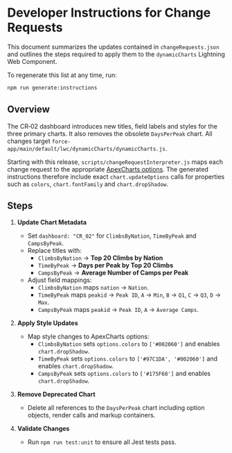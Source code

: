 # Developer Instructions for Change Requests

This document summarizes the updates contained in `changeRequests.json` and outlines the steps required to apply them to the `dynamicCharts` Lightning Web Component.

To regenerate this list at any time, run:

```bash
npm run generate:instructions
```

## Overview

The CR‑02 dashboard introduces new titles, field labels and styles for the three primary charts. It also removes the obsolete `DaysPerPeak` chart. All changes target `force-app/main/default/lwc/dynamicCharts/dynamicCharts.js`.

Starting with this release, `scripts/changeRequestInterpreter.js` maps each change request to the appropriate [ApexCharts options](https://apexcharts.com/docs/options/). The generated instructions therefore include exact `chart.updateOptions` calls for properties such as `colors`, `chart.fontFamily` and `chart.dropShadow`.

## Steps

1. **Update Chart Metadata**
   - Set `dashboard: "CR_02"` for `ClimbsByNation`, `TimeByPeak` and `CampsByPeak`.
   - Replace titles with:
     - `ClimbsByNation` → **Top 20 Climbs by Nation**
     - `TimeByPeak` → **Days per Peak by Top 20 Climbs**
     - `CampsByPeak` → **Average Number of Camps per Peak**
   - Adjust field mappings:
     - `ClimbsByNation` maps `nation` → `Nation`.
     - `TimeByPeak` maps `peakid` → `Peak ID`, `A` → `Min`, `B` → `Q1`, `C` → `Q3`, `D` → `Max`.
     - `CampsByPeak` maps `peakid` → `Peak ID`, `A` → `Average Camps`.

2. **Apply Style Updates**
   - Map style changes to ApexCharts options:
     - `ClimbsByNation` sets `options.colors` to `['#002060']` and enables `chart.dropShadow`.
     - `TimeByPeak` sets `options.colors` to `['#97C1DA', '#002060']` and enables `chart.dropShadow`.
     - `CampsByPeak` sets `options.colors` to `['#175F68']` and enables `chart.dropShadow`.

3. **Remove Deprecated Chart**
   - Delete all references to the `DaysPerPeak` chart including option objects, render calls and markup containers.

4. **Validate Changes**
   - Run `npm run test:unit` to ensure all Jest tests pass.

